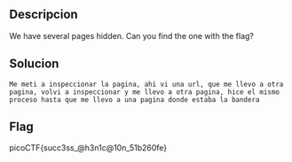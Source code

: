## Descripcion

We have several pages hidden. Can you find the one with the flag?
## Solucion
```
Me meti a inspeccionar la pagina, ahi vi una url, que me llevo a otra pagina, volvi a inspeccionar y me llevo a otra pagina, hice el mismo proceso hasta que me llevo a una pagina donde estaba la bandera
```

## Flag
picoCTF{succ3ss_@h3n1c@10n_51b260fe}